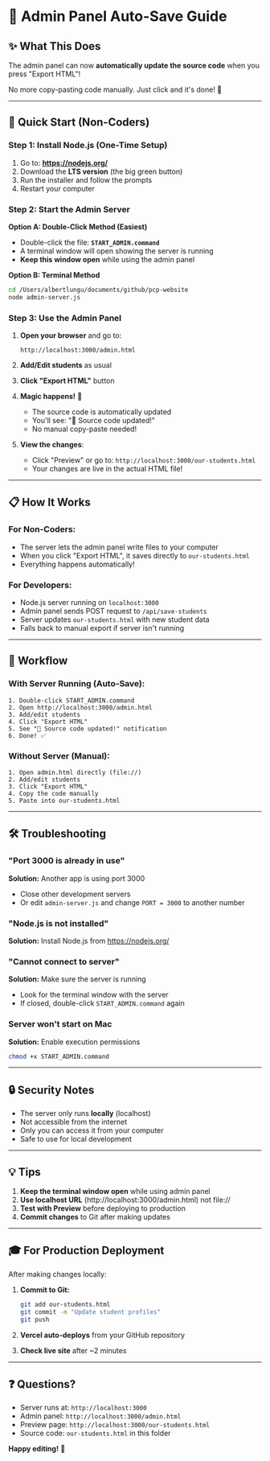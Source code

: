# 🎵 Admin Panel Auto-Save Guide

## ✨ What This Does

The admin panel can now **automatically update the source code** when you press "Export HTML"!

No more copy-pasting code manually. Just click and it's done! 🎉

---

## 🚀 Quick Start (Non-Coders)

### Step 1: Install Node.js (One-Time Setup)

1. Go to: **https://nodejs.org/**
2. Download the **LTS version** (the big green button)
3. Run the installer and follow the prompts
4. Restart your computer

### Step 2: Start the Admin Server

**Option A: Double-Click Method (Easiest)**
- Double-click the file: **`START_ADMIN.command`**
- A terminal window will open showing the server is running
- **Keep this window open** while using the admin panel

**Option B: Terminal Method**
```bash
cd /Users/albertlungu/documents/github/pcp-website
node admin-server.js
```

### Step 3: Use the Admin Panel

1. **Open your browser** and go to:
   ```
   http://localhost:3000/admin.html
   ```

2. **Add/Edit students** as usual

3. **Click "Export HTML"** button

4. **Magic happens!** 🎉
   - The source code is automatically updated
   - You'll see: "🎉 Source code updated!"
   - No manual copy-paste needed!

5. **View the changes**:
   - Click "Preview" or go to: `http://localhost:3000/our-students.html`
   - Your changes are live in the actual HTML file!

---

## 📋 How It Works

### For Non-Coders:
- The server lets the admin panel write files to your computer
- When you click "Export HTML", it saves directly to `our-students.html`
- Everything happens automatically!

### For Developers:
- Node.js server running on `localhost:3000`
- Admin panel sends POST request to `/api/save-students`
- Server updates `our-students.html` with new student data
- Falls back to manual export if server isn't running

---

## 🎯 Workflow

### With Server Running (Auto-Save):
```
1. Double-click START_ADMIN.command
2. Open http://localhost:3000/admin.html
3. Add/edit students
4. Click "Export HTML"
5. See "🎉 Source code updated!" notification
6. Done! ✅
```

### Without Server (Manual):
```
1. Open admin.html directly (file://)
2. Add/edit students
3. Click "Export HTML"
4. Copy the code manually
5. Paste into our-students.html
```

---

## 🛠️ Troubleshooting

### "Port 3000 is already in use"
**Solution:** Another app is using port 3000
- Close other development servers
- Or edit `admin-server.js` and change `PORT = 3000` to another number

### "Node.js is not installed"
**Solution:** Install Node.js from https://nodejs.org/

### "Cannot connect to server"
**Solution:** Make sure the server is running
- Look for the terminal window with the server
- If closed, double-click `START_ADMIN.command` again

### Server won't start on Mac
**Solution:** Enable execution permissions
```bash
chmod +x START_ADMIN.command
```

---

## 🔒 Security Notes

- The server only runs **locally** (localhost)
- Not accessible from the internet
- Only you can access it from your computer
- Safe to use for local development

---

## 💡 Tips

1. **Keep the terminal window open** while using admin panel
2. **Use localhost URL** (http://localhost:3000/admin.html) not file://
3. **Test with Preview** before deploying to production
4. **Commit changes** to Git after making updates

---

## 🎓 For Production Deployment

After making changes locally:

1. **Commit to Git:**
   ```bash
   git add our-students.html
   git commit -m "Update student profiles"
   git push
   ```

2. **Vercel auto-deploys** from your GitHub repository

3. **Check live site** after ~2 minutes

---

## ❓ Questions?

- Server runs at: `http://localhost:3000`
- Admin panel: `http://localhost:3000/admin.html`
- Preview page: `http://localhost:3000/our-students.html`
- Source code: `our-students.html` in this folder

**Happy editing!** 🎵
